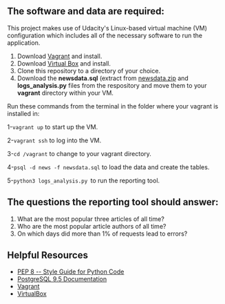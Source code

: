## The software and data are required:
  This project makes use of Udacity's Linux-based virtual machine (VM) configuration which includes all of the necessary software to run the application.
1. Download [Vagrant](https://www.vagrantup.com/) and install.
2. Download [Virtual Box](https://www.virtualbox.org/) and install. 
3. Clone this repository to a directory of your choice.
4. Download the **newsdata.sql** (extract from  [newsdata.zip](https://d17h27t6h515a5.cloudfront.net/topher/2016/August/57b5f748_newsdata/newsdata.zip) and **logs_analysis.py** files from the respository and move them to your **vagrant** directory within your VM.


Run these commands from the terminal in the folder where your vagrant is installed in:

1-```vagrant up``` to start up the VM.

2-```vagrant ssh``` to log into the VM.

3-```cd /vagrant``` to change to your vagrant directory.

4-```psql -d news -f newsdata.sql``` to load the data and create the tables.

5-```python3 logs_analysis.py ```to run the reporting tool.

## The questions the reporting tool should answer:
1. What are the most popular three articles of all time?
2. Who are the most popular article authors of all time?
3. On which days did more than 1% of requests lead to errors? 

## Helpful Resources

* [PEP 8 -- Style Guide for Python Code](https://www.python.org/dev/peps/pep-0008/)
* [PostgreSQL 9.5 Documentation](https://www.postgresql.org/docs/9.5/index.html)
* [Vagrant](https://www.vagrantup.com/downloads)
* [VirtualBox](https://www.virtualbox.org/wiki/Downloads)
